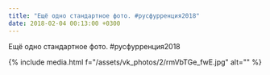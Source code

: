```yaml
---
title: "Ещё одно стандартное фото. #русфурренция2018"
date: 2018-02-04 00:13:00 +0300
---
```


Ещё одно стандартное фото. #русфурренция2018

{% include media.html f="/assets/vk_photos/2/rmVbTGe_fwE.jpg" alt="" %}
